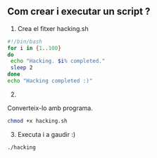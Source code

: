 ## Com crear i executar un script ? 

1. Crea el fitxer hacking.sh

```bash
#!/bin/bash
for i in {1..100}
do
 echo "Hacking. $i% completed."
 sleep 2
done
echo "Hacking completed :)"
```

2.
Converteix-lo amb programa.

```bash
chmod +x hacking.sh
```

3. Executa i a gaudir :)

```bash
./hacking
```
